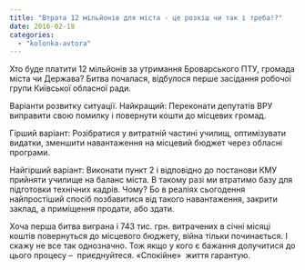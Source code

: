 ```yaml
---
title: "Втрата 12 мільйонів для міста - це розкіш чи так і треба!?"
date: 2016-02-18
categories: 
  - "kolonka-avtora"
---
```


Хто буде платити 12 мільйонів за утримання Броварського ПТУ, громада міста чи Держава? Битва почалася, відбулося перше засідання робочої групи Київської обласної ради.

Варіанти розвитку ситуації. Найкращий: Переконати депутатів ВРУ виправити свою помилку і повернути кошти до місцевих громад.

Гірший варіант: Розібратися у витратній частині училищ, оптимізувати видатки, зменшити навантаження на місцевий бюджет через обласні програми.

Найгірший варіант: Виконати пункт 2 і відповідно до постанови КМУ прийняти училище на баланс міста. В такому разі ми втратимо базу для підготовки технічних кадрів. Чому? Бо в реаліях сьогодення найпростіший спосіб позбавитися від такого навантаження, закрити заклад, а приміщення продати, або здати.

Хоча перша битва виграна і 743 тис. грн. витрачених в січні місяці коштів повернуться до місцевого бюджету, війна тільки починається. І скажу не все так однозначно. Тож якщо у кого є бажання долучитися до цього процесу –  приєднуйтеся. «Спокійне»  життя гарантую.
